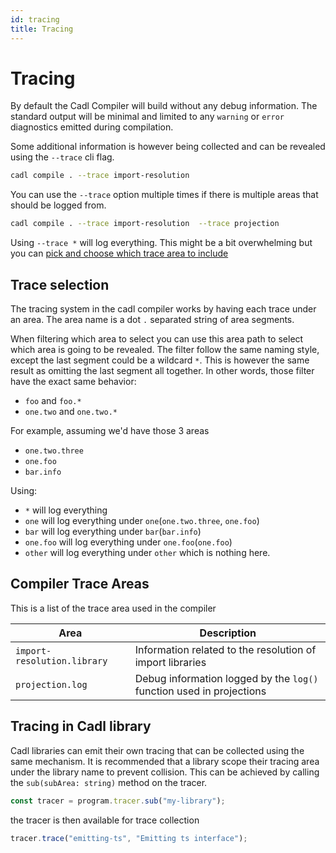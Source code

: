 ```yaml
---
id: tracing
title: Tracing
---
```


# Tracing

By default the Cadl Compiler will build without any debug information. The standard output will be minimal and limited to any `warning` or `error` diagnostics emitted during compilation.

Some additional information is however being collected and can be revealed using the `--trace` cli flag.

```bash
cadl compile . --trace import-resolution
```

You can use the `--trace` option multiple times if there is multiple areas that should be logged from.

```bash
cadl compile . --trace import-resolution  --trace projection
```

Using `--trace *` will log everything. This might be a bit overwhelming but you can [pick and choose which trace area to include](#trace-selection)

## Trace selection

The tracing system in the cadl compiler works by having each trace under an area. The area name is a dot `.` separated string of area segments.

When filtering which area to select you can use this area path to select which area is going to be revealed.
The filter follow the same naming style, except the last segment could be a wildcard `*`. This is however the same result as omitting the last segment all together. In other words, those filter have the exact same behavior:

- `foo` and `foo.*`
- `one.two` and `one.two.*`

For example, assuming we'd have those 3 areas

- `one.two.three`
- `one.foo`
- `bar.info`

Using:

- `*` will log everything
- `one` will log everything under `one`(`one.two.three`, `one.foo`)
- `bar` will log everything under `bar`(`bar.info`)
- `one.foo` will log everything under `one.foo`(`one.foo`)
- `other` will log everything under `other` which is nothing here.

## Compiler Trace Areas

This is a list of the trace area used in the compiler

| Area                        | Description                                                          |
| --------------------------- | -------------------------------------------------------------------- |
| `import-resolution.library` | Information related to the resolution of import libraries            |
| `projection.log`            | Debug information logged by the `log()` function used in projections |

## Tracing in Cadl library

Cadl libraries can emit their own tracing that can be collected using the same mechanism. It is recommended that a library scope their tracing area under the library name to prevent collision. This can be achieved by calling the `sub(subArea: string)` method on the tracer.

```ts
const tracer = program.tracer.sub("my-library");
```

the tracer is then available for trace collection

```ts
tracer.trace("emitting-ts", "Emitting ts interface");
```
